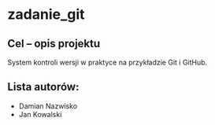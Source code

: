 # zadanie_git

## Cel – opis projektu
System kontroli wersji w praktyce na przykładzie Git i GitHub.

## Lista autorów:
- Damian Nazwisko
- Jan Kowalski
